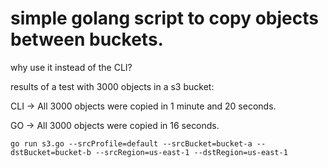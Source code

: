 # simple golang script to copy objects between buckets.

why use it instead of the CLI?

results of a test with 3000 objects in a s3 bucket:

CLI -> All 3000 objects were copied in 1 minute and 20 seconds.

GO -> All 3000 objects were copied in 16 seconds.

```
go run s3.go --srcProfile=default --srcBucket=bucket-a --dstBucket=bucket-b --srcRegion=us-east-1 --dstRegion=us-east-1
```
